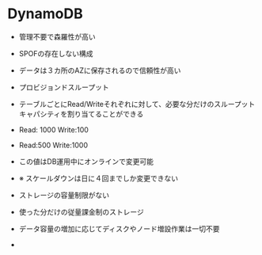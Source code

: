 # DynamoDB
- 管理不要で森羅性が高い
 - SPOFの存在しない構成
 - データは３カ所のAZに保存されるので信頼性が高い
 
- プロビジョンドスループット
 - テーブルごとにRead/Writeそれぞれに対して、必要な分だけのスループットキャパシティを割り当てることができる
 - Read: 1000 Write:100
 - Read:500 Write:1000
 - この値はDB運用中にオンラインで変更可能
 - ※ スケールダウンは日に４回までしか変更できない
 
- ストレージの容量制限がない
 - 使った分だけの従量課金制のストレージ
 - データ容量の増加に応じてディスクやノード増設作業は一切不要
 
- 
 
